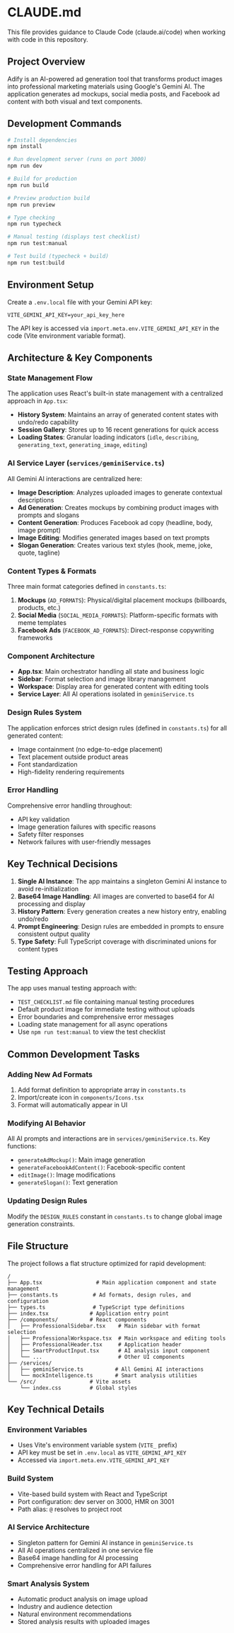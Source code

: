# CLAUDE.md

This file provides guidance to Claude Code (claude.ai/code) when working with code in this repository.

## Project Overview

Adify is an AI-powered ad generation tool that transforms product images into professional marketing materials using Google's Gemini AI. The application generates ad mockups, social media posts, and Facebook ad content with both visual and text components.

## Development Commands

```bash
# Install dependencies
npm install

# Run development server (runs on port 3000)
npm run dev

# Build for production
npm run build

# Preview production build
npm run preview

# Type checking
npm run typecheck

# Manual testing (displays test checklist)
npm run test:manual

# Test build (typecheck + build)
npm run test:build
```

## Environment Setup

Create a `.env.local` file with your Gemini API key:
```
VITE_GEMINI_API_KEY=your_api_key_here
```

The API key is accessed via `import.meta.env.VITE_GEMINI_API_KEY` in the code (Vite environment variable format).

## Architecture & Key Components

### State Management Flow
The application uses React's built-in state management with a centralized approach in `App.tsx`:
- **History System**: Maintains an array of generated content states with undo/redo capability
- **Session Gallery**: Stores up to 16 recent generations for quick access
- **Loading States**: Granular loading indicators (`idle`, `describing`, `generating_text`, `generating_image`, `editing`)

### AI Service Layer (`services/geminiService.ts`)
All Gemini AI interactions are centralized here:
- **Image Description**: Analyzes uploaded images to generate contextual descriptions
- **Ad Generation**: Creates mockups by combining product images with prompts and slogans
- **Content Generation**: Produces Facebook ad copy (headline, body, image prompt)
- **Image Editing**: Modifies generated images based on text prompts
- **Slogan Generation**: Creates various text styles (hook, meme, joke, quote, tagline)

### Content Types & Formats
Three main format categories defined in `constants.ts`:
1. **Mockups** (`AD_FORMATS`): Physical/digital placement mockups (billboards, products, etc.)
2. **Social Media** (`SOCIAL_MEDIA_FORMATS`): Platform-specific formats with meme templates
3. **Facebook Ads** (`FACEBOOK_AD_FORMATS`): Direct-response copywriting frameworks

### Component Architecture
- **App.tsx**: Main orchestrator handling all state and business logic
- **Sidebar**: Format selection and image library management
- **Workspace**: Display area for generated content with editing tools
- **Service Layer**: All AI operations isolated in `geminiService.ts`

### Design Rules System
The application enforces strict design rules (defined in `constants.ts`) for all generated content:
- Image containment (no edge-to-edge placement)
- Text placement outside product areas
- Font standardization
- High-fidelity rendering requirements

### Error Handling
Comprehensive error handling throughout:
- API key validation
- Image generation failures with specific reasons
- Safety filter responses
- Network failures with user-friendly messages

## Key Technical Decisions

1. **Single AI Instance**: The app maintains a singleton Gemini AI instance to avoid re-initialization
2. **Base64 Image Handling**: All images are converted to base64 for AI processing and display
3. **History Pattern**: Every generation creates a new history entry, enabling undo/redo
4. **Prompt Engineering**: Design rules are embedded in prompts to ensure consistent output quality
5. **Type Safety**: Full TypeScript coverage with discriminated unions for content types

## Testing Approach

The app uses manual testing approach with:
- `TEST_CHECKLIST.md` file containing manual testing procedures
- Default product image for immediate testing without uploads
- Error boundaries and comprehensive error messages
- Loading state management for all async operations
- Use `npm run test:manual` to view the test checklist

## Common Development Tasks

### Adding New Ad Formats
1. Add format definition to appropriate array in `constants.ts`
2. Import/create icon in `components/Icons.tsx`
3. Format will automatically appear in UI

### Modifying AI Behavior
All AI prompts and interactions are in `services/geminiService.ts`. Key functions:
- `generateAdMockup()`: Main image generation
- `generateFacebookAdContent()`: Facebook-specific content
- `editImage()`: Image modifications
- `generateSlogan()`: Text generation

### Updating Design Rules
Modify the `DESIGN_RULES` constant in `constants.ts` to change global image generation constraints.

## File Structure

The project follows a flat structure optimized for rapid development:

```
/
├── App.tsx                 # Main application component and state management
├── constants.ts           # Ad formats, design rules, and configuration
├── types.ts               # TypeScript type definitions
├── index.tsx             # Application entry point
├── /components/          # React components
│   ├── ProfessionalSidebar.tsx    # Main sidebar with format selection
│   ├── ProfessionalWorkspace.tsx  # Main workspace and editing tools
│   ├── ProfessionalHeader.tsx     # Application header
│   ├── SmartProductInput.tsx      # AI analysis input component
│   └── ...                        # Other UI components
├── /services/
│   ├── geminiService.ts          # All Gemini AI interactions
│   └── mockIntelligence.ts       # Smart analysis utilities
└── /src/                 # Vite assets
    └── index.css         # Global styles
```

## Key Technical Details

### Environment Variables
- Uses Vite's environment variable system (`VITE_` prefix)
- API key must be set in `.env.local` as `VITE_GEMINI_API_KEY`
- Accessed via `import.meta.env.VITE_GEMINI_API_KEY`

### Build System
- Vite-based build system with React and TypeScript
- Port configuration: dev server on 3000, HMR on 3001
- Path alias: `@` resolves to project root

### AI Service Architecture
- Singleton pattern for Gemini AI instance in `geminiService.ts`
- All AI operations centralized in one service file
- Base64 image handling for AI processing
- Comprehensive error handling for API failures

### Smart Analysis System
- Automatic product analysis on image upload
- Industry and audience detection
- Natural environment recommendations
- Stored analysis results with uploaded images
